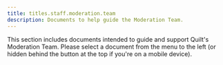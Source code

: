 ```yaml
---
title: titles.staff.moderation.team
description: Documents to help guide the Moderation Team.
---
```


This section includes documents intended to guide and support Quilt's Moderation Team. Please select a document from
the menu to the left (or hidden behind the button at the top if you're on a mobile device).
